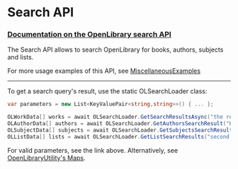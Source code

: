 # Search API 
### [Documentation on the OpenLibrary search API](https://openlibrary.org/dev/docs/api/search)

The Search API allows to search OpenLibrary for books, authors, subjects and lists.

For more usage examples of this API, see [MiscellaneousExamples](https://github.com/Luca3317/OpenLibrary.NET/blob/main/examples/MiscellaneousExamples.cs)
***

To get a search query's result, use the static OLSearchLoader class:
```csharp
var parameters = new List<KeyValuePair<string,string>>() { ... };

OLWorkData[] works = await OLSearchLoader.GetSearchResultsAsync("the remains of the day", parameters);
OLAuthorData[] authors = await OLSearchLoader.GetAuthorsSearchResult("Kazuo ishiguro", parameters);
OLSubjectData[] subjects = await OLSearchLoader.GetSubjectsSearchResult("butlers", parameters);
OLListData[] lists = await OLSearchLoader.GetListSearchResults("second world war", parameters);
```

For valid parameters, see the link above.
Alternatively, see [OpenLibraryUtility's Maps](https://github.com/Luca3317/OpenLibrary.NET/blob/main/docs/Utilities.md#Maps).